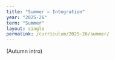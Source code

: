 ```yaml
---
title: "Summer — Integration"
year: "2025-26"
term: "Summer"
layout: single
permalink: /curriculum/2025-26/summer/
---
```

(Autumn intro)

